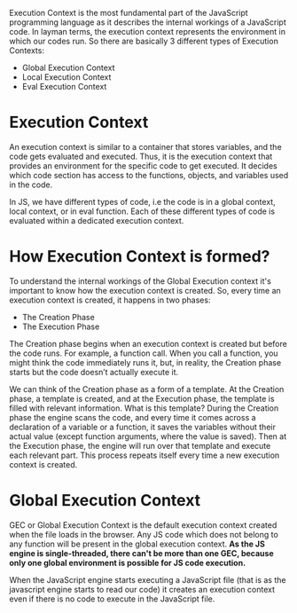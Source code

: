 Execution Context is the most fundamental part of the JavaScript programming language as it describes the internal workings of a JavaScript code. In layman terms, the execution context represents the environment in which our codes run. So there are basically 3 different types of Execution Contexts:

- Global Execution Context
- Local Execution Context
- Eval Execution Context


# Execution Context
An execution context is similar to a container that stores variables, and the code gets evaluated and executed. Thus, it is the execution context that provides an environment for the specific code to get executed. It decides which code section has access to the functions, objects, and variables used in the code.

In JS, we have different types of code, i.e the code is in a global context, local context, or in eval function. Each of these different types of code is evaluated within a dedicated execution context.

# How Execution Context is formed?
To understand the internal workings of the Global Execution context it's important to know how the execution context is created. So, every time an execution context is created, it happens in two phases:

- The Creation Phase
- The Execution Phase

The Creation phase begins when an execution context is created but before the code runs. For example, a function call. When you call a function, you might think the code immediately runs it, but, in reality, the Creation phase starts but the code doesn’t actually execute it.

We can think of the Creation phase as a form of a template. At the Creation phase, a template is created, and at the Execution phase, the template is filled with relevant information. What is this template? During the Creation phase the engine scans the code, and every time it comes across a declaration of a variable or a function, it saves the variables without their actual value (except function arguments, where the value is saved). Then at the Execution phase, the engine will run over that template and execute each relevant part. This process repeats itself every time a new execution context is created.

# Global Execution Context
GEC or Global Execution Context is the default execution context created when the file loads in the browser. Any JS code which does not belong to any function will be present in the global execution context. **As the JS engine is single-threaded, there can't be more than one GEC, because only one global environment is possible for JS code execution.**

When the JavaScript engine starts executing a JavaScript file (that is as the javascript engine starts to read our code) it creates an execution context even if there is no code to execute in the JavaScript file.



